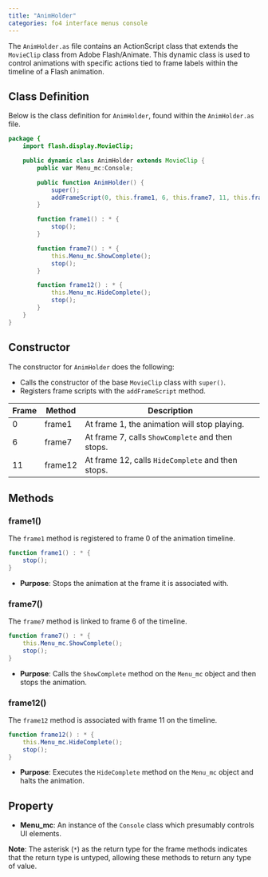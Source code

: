 ```yaml
---
title: "AnimHolder"
categories: fo4 interface menus console
---
```


The `AnimHolder.as` file contains an ActionScript class that extends the `MovieClip` class from Adobe Flash/Animate.
This dynamic class is used to control animations with specific actions tied to frame labels within the timeline of a Flash animation.

## Class Definition

Below is the class definition for `AnimHolder`, found within the `AnimHolder.as` file.

```actionscript
package {
    import flash.display.MovieClip;

    public dynamic class AnimHolder extends MovieClip {
        public var Menu_mc:Console;

        public function AnimHolder() {
            super();
            addFrameScript(0, this.frame1, 6, this.frame7, 11, this.frame12);
        }

        function frame1() : * {
            stop();
        }

        function frame7() : * {
            this.Menu_mc.ShowComplete();
            stop();
        }

        function frame12() : * {
            this.Menu_mc.HideComplete();
            stop();
        }
    }
}
```

## Constructor

The constructor for `AnimHolder` does the following:

- Calls the constructor of the base `MovieClip` class with `super()`.
- Registers frame scripts with the `addFrameScript` method.

| Frame | Method    | Description                                           |
|-------|-----------|-------------------------------------------------------|
| 0     | frame1    | At frame 1, the animation will stop playing.          |
| 6     | frame7    | At frame 7, calls `ShowComplete` and then stops.      |
| 11    | frame12   | At frame 12, calls `HideComplete` and then stops.     |

## Methods

### frame1()

The `frame1` method is registered to frame 0 of the animation timeline.

```actionscript
function frame1() : * {
    stop();
}
```

- **Purpose**: Stops the animation at the frame it is associated with.

### frame7()

The `frame7` method is linked to frame 6 of the timeline.

```actionscript
function frame7() : * {
    this.Menu_mc.ShowComplete();
    stop();
}
```

- **Purpose**: Calls the `ShowComplete` method on the `Menu_mc` object and then stops the animation.

### frame12()

The `frame12` method is associated with frame 11 on the timeline.

```actionscript
function frame12() : * {
    this.Menu_mc.HideComplete();
    stop();
}
```

- **Purpose**: Executes the `HideComplete` method on the `Menu_mc` object and halts the animation.

## Property

- **Menu_mc**: An instance of the `Console` class which presumably controls UI elements.

**Note**: The asterisk (`*`) as the return type for the frame methods indicates that the return type is untyped, allowing these methods to return any type of value.
